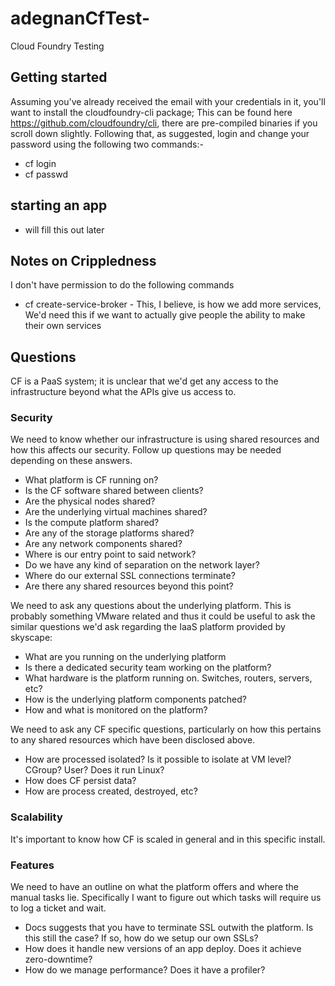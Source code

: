 # adegnanCfTest-
Cloud Foundry Testing

## Getting started 

Assuming you've already received the email with your credentials in it, you'll want to install the cloudfoundry-cli package; This can be found here https://github.com/cloudfoundry/cli, there are pre-compiled binaries if you scroll down slightly.  Following that, as suggested, login and change your password using the following two commands:-

- cf login
- cf passwd

## starting an app

- will fill this out later

## Notes on Crippledness

I don't have permission to do the following commands
- cf create-service-broker -  This, I believe, is how we add more services, We'd need this if we want to actually give people the ability to make their own services


## Questions

CF is a PaaS system; it is unclear that we'd get any access to the infrastructure beyond what the APIs give us access to.  

### Security

We need to know whether our infrastructure is using shared resources and how this affects our security.  Follow up questions may be needed depending on these answers.

- What platform is CF running on?  
- Is the CF software shared between clients?
- Are the physical nodes shared?
- Are the underlying virtual machines shared?
- Is the compute platform shared?
- Are any of the storage platforms shared?
- Are any network components shared?
- Where is our entry point to said network?
- Do we have any kind of separation on the network layer?
- Where do our external SSL connections terminate?
- Are there any shared resources beyond this point?

We need to ask any questions about the underlying platform.  This is probably something VMware related and thus it could be useful to ask the similar questions we'd ask regarding the IaaS platform provided by skyscape:

- What are you running on the underlying platform
- Is there a dedicated security team working on the platform?
- What hardware is the platform running on.  Switches, routers, servers, etc?
- How is the underlying platform components patched?
- How and what is monitored on the platform?

We need to ask any CF specific questions, particularly on how this pertains to any shared resources which have been disclosed above.

- How are processed isolated?  Is it possible to isolate at VM level?  CGroup?  User?  Does it run Linux? 
- How does CF persist data?
- How are process created, destroyed, etc?

### Scalability

It's important to know how CF is scaled in general and in this specific install.  

### Features

We need to have an outline on what the platform offers and where the manual tasks lie.  Specifically I want to figure out which tasks will require us to log a ticket and wait.

- Docs suggests that you have to terminate SSL outwith the platform.  Is this still the case?  If so, how do we setup our own SSLs?
- How does it handle new versions of an app deploy.  Does it achieve zero-downtime?
- How do we manage performance?  Does it have a profiler?  

